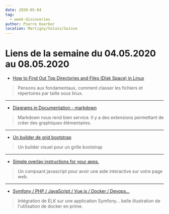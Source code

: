 ```yaml
---
date: 2020-05-04
tag: 
  - week-discoveries
author: Pierre Koerber
location: Martigny/Valais/Suisse
---
```


# Liens de la semaine du 04.05.2020 au 08.05.2020

- [How to Find Out Top Directories and Files (Disk Space) in Linux](https://www.tecmint.com/find-top-large-directories-and-files-sizes-in-linux/)

> Pensons aux fondamentaux, comment classer les fichiers et répertoires par taille sous linux.

---

- [Diagrams in Documentation - markdown](https://medium.com/technical-writing-is-easy/diagrams-in-documentation-markdown-guide-4e78419e8d2f)

> Markdown nous rend bien service. Il y a des extensions permettant de créer des graphiques élémentaires.

---

- [Un builder de grid bootstrap](https://buildbootstrap.com/#)

> Un builder visuel pour un grille bootstrap

---

- [Simple overlay instructions for your apps.](https://github.com/heelhook/chardin.js)

> Un compsant javascript pour avoir une aide interactive sur votre page web.

---

- [Symfony / PHP / JavaScript / Vue.js / Docker / Devops...](https://www.strangebuzz.com/en/blog/implementing-a-search-engine-with-elasticsearch-and-symfony-part-3)

> Intégration de ELK sur une application Symfony... belle illustration de l'utilisation de docker en prime.